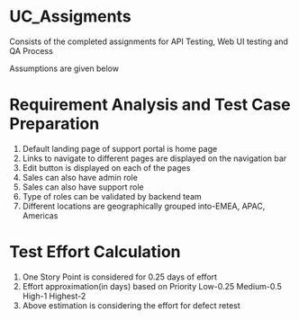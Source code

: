# UC_Assigments
Consists of the completed assignments for API Testing, Web UI testing and QA Process

Assumptions are given below

Requirement Analysis and Test Case Preparation
==============================================
1. Default landing page of support portal is home page
2. Links to navigate to different pages are displayed on the navigation bar
3. Edit button is displayed on each of the pages
4. Sales can also have admin role
5. Sales can also have support role
6. Type of roles can be validated by backend team
7. Different locations are geographically grouped into-EMEA, APAC, Americas


Test Effort Calculation
=======================
1. One Story Point is considered for 0.25 days of effort
2. Effort approximation(in days) based on Priority
		Low-0.25
		Medium-0.5
		High-1
		Highest-2
3. Above estimation is considering the effort for defect retest
		
